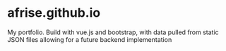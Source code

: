 # afrise.github.io
My portfolio. Build with vue.js and bootstrap, with data pulled from static JSON files allowing for a future backend implementation

